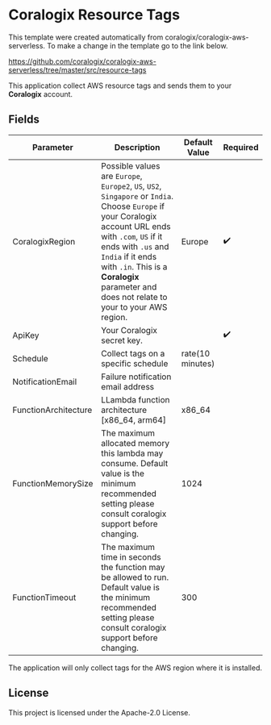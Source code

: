 # Coralogix Resource Tags

This template were created automatically from coralogix/coralogix-aws-serverless.
To make a change in the template go to the link below.

https://github.com/coralogix/coralogix-aws-serverless/tree/master/src/resource-tags

This application collect AWS resource tags and sends them to your **Coralogix** account.

## Fields 

| Parameter | Description | Default Value | Required |
|---|---|---|---|
| CoralogixRegion |  Possible values are `Europe`, `Europe2`, `US`, `US2`, `Singapore` or `India`. Choose `Europe` if your Coralogix account URL ends with `.com`, `US` if it ends with `.us` and `India` if it ends with `.in`. This is a **Coralogix** parameter and does not relate to your to your AWS region. | Europe | :heavy_check_mark: |
| ApiKey |  Your Coralogix secret key. |  | :heavy_check_mark: |
| Schedule | Collect tags on a specific schedule | rate(10 minutes) ||
| NotificationEmail | Failure notification email address | | |
| FunctionArchitecture | LLambda function architecture [x86_64, arm64] | x86_64 | |
| FunctionMemorySize | The maximum allocated memory this lambda may consume. Default value is the minimum recommended setting please consult coralogix support before changing. | 1024 |  |
| FunctionTimeout | The maximum time in seconds the function may be allowed to run. Default value is the minimum recommended setting please consult coralogix support before changing. | 300 |  |

The application will only collect tags for the AWS region where it is installed.

## License

This project is licensed under the Apache-2.0 License.
